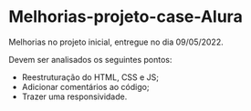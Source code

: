 # Melhorias-projeto-case-Alura
 Melhorias no projeto inicial, entregue no dia 09/05/2022.

 Devem ser analisados os seguintes pontos:
  - Reestruturação do HTML, CSS e JS;
  - Adicionar comentários ao código;
  - Trazer uma responsividade.

